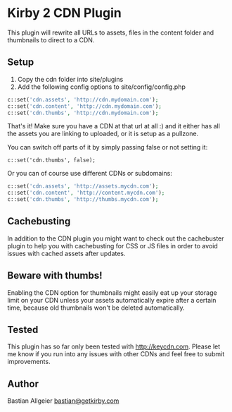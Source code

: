 # Kirby 2 CDN Plugin

This plugin will rewrite all URLs to assets, files in the content folder and thumbnails to direct to a CDN. 

## Setup 

1. Copy the cdn folder into site/plugins
2. Add the following config options to site/config/config.php

```php
c::set('cdn.assets', 'http://cdn.mydomain.com');
c::set('cdn.content', 'http://cdn.mydomain.com');
c::set('cdn.thumbs', 'http://cdn.mydomain.com');
```

That's it! Make sure you have a CDN at that url at all :) and it either has all the assets you are linking to uploaded, or it is setup as a pullzone.

You can switch off parts of it by simply passing false or not setting it: 

```
c::set('cdn.thumbs', false);
```

Or you can of course use different CDNs or subdomains:

```php
c::set('cdn.assets', 'http://assets.mycdn.com');
c::set('cdn.content', 'http://content.mycdn.com');
c::set('cdn.thumbs', 'http://thumbs.mycdn.com');
```

## Cachebusting

In addition to the CDN plugin you might want to check out the cachebuster plugin to help you with cachebusting for CSS or JS files in order to avoid issues with cached assets after updates. 

## Beware with thumbs!

Enabling the CDN option for thumbnails might easily eat up your storage limit on your CDN unless your assets automatically expire after a certain time, because old thumbnails won't be deleted automatically. 

## Tested

This plugin has so far only been tested with <http://keycdn.com>. Please let me know if you run into any issues with other CDNs and feel free to submit improvements. 

## Author
Bastian Allgeier <bastian@getkirby.com> 
